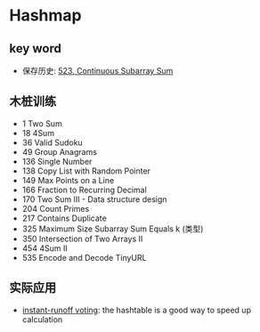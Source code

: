 # Hashmap 




##  key word 

* 保存历史: [523. Continuous Subarray Sum](https://leetcode.com/problems/continuous-subarray-sum/description/)


## 木桩训练

- 1 Two Sum
- 18 4Sum 
- 36 Valid Sudoku
- 49 Group Anagrams 
- 136 Single Number
- 138 Copy List with Random Pointer 
- 149 Max Points on a Line 
- 166 Fraction to Recurring Decimal 
- 170 Two Sum III - Data structure design 
- 204 Count Primes 
- 217 Contains Duplicate 
- 325 Maximum Size Subarray Sum Equals k (类型)
- 350 Intersection of Two Arrays II 
- 454 4Sum II 
- 535 Encode and Decode TinyURL


## 实际应用

- [instant-runoff voting](https://repl.it/@WillWang42/instant-runoff-voting): the hashtable is a good way to speed up calculation